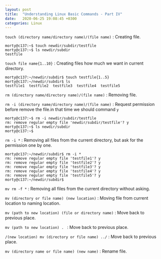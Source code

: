 ```yaml
---
layout: post
title:  "Understanding Linux Basic Commands - Part IV"
date:   2020-06-25 19:08:45 +0300
categories: Linux
---
```


`touch (directory name/directory name)/(file name)` : Creating file.

```
morty@c137:~$ touch newdir/subdir/testfile
morty@c137:~$ ls newdir/subdir
testfile
```

`touch file name{1..10}` : Creating files how much we want in current directory.

```
morty@c137:~/newdir/subdir$ touch testfile{1..5}
morty@c137:~/newdir/subdir$ ls
testfile1  testfile2  testfile3  testfile4  testfile5
```

`rm (directory name/directory name)/(file name)` : Removing file.

`rm -i (directory name/directory name)/(file name)` : Request permission before remove the file.in that time we should command `y`

```
morty@c137:~$ rm -i newdir/subdir/testfile
rm: remove regular empty file 'newdir/subdir/testfile'? y
morty@c137:~$ ls newdir/subdir
morty@c137:~$
```

`rm -i *` : Removing all files from the current directory, but ask for the permission one by one.

```
morty@c137:~/newdir/subdir$ rm -i *
rm: remove regular empty file 'testfile1'? y
rm: remove regular empty file 'testfile2'? y
rm: remove regular empty file 'testfile3'? y
rm: remove regular empty file 'testfile4'? y
rm: remove regular empty file 'testfile5'? y
morty@c137:~/newdir/subdir$
```

`mv rm -f *` : Removing all files from the current directory without asking.

`mv (directory or file name) (new location)` : Moving file from current location to naming location.

`mv (path to new location) (file or directory name)` : Move back to previous place.

`mv (path to new location) . ` : Move back to previous place.

`/(new location) mv (directory or file name) ../` : Move back to previous place.

`mv (directory name or file name) (new name)` : Rename file.



















